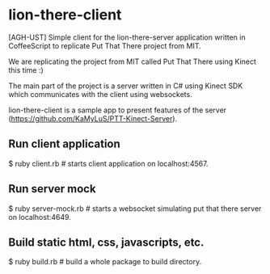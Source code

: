 lion-there-client
=================

[AGH-UST] Simple client for the lion-there-server application written in CoffeeScript to replicate Put That There project from MIT.

We are replicating the project from MIT called Put That There using Kinect this time :)

The main part of the project is a server written in C# using Kinect SDK which communicates with the client using websockets.

lion-there-client is a sample app to present features of the server (https://github.com/KaMyLuS/PTT-Kinect-Server).

Run client application
----------------------

$ ruby client.rb # starts client application on localhost:4567.


Run server mock
---------------

$ ruby server-mock.rb # starts a websocket simulating put that there server on localhost:4649.


Build static html, css, javascripts, etc.
-----------------------------------------

$ ruby build.rb # build a whole package to build directory.
